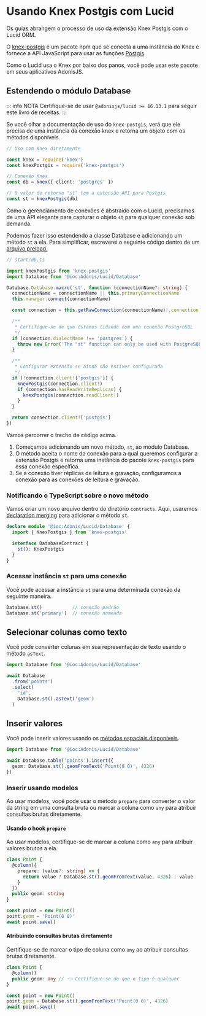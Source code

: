 # Usando Knex Postgis com Lucid

Os guias abrangem o processo de uso da extensão Knex Postgis com o Lucid ORM.

O [knex-postgis](https://github.com/jfgodoy/knex-postgis) é um pacote npm que se conecta a uma instância do Knex e fornece a API JavaScript para usar as funções [Postgis](https://postgis.net/).

Como o Lucid usa o Knex por baixo dos panos, você pode usar este pacote em seus aplicativos AdonisJS.

## Estendendo o módulo Database

::: info NOTA
Certifique-se de usar `@adonisjs/lucid >= 16.13.1` para seguir este livro de receitas.
:::

Se você olhar a documentação de uso do `knex-postgis`, verá que ele precisa de uma instância da conexão knex e retorna um objeto com os métodos disponíveis.

```ts
// Uso com Knex diretamente

const knex = require('knex')
const knexPostgis = require('knex-postgis')

// Conexão Knex
const db = knex({ client: 'postgres' })

// O valor de retorno "st" tem a extensão API para Postgis
const st = knexPostgis(db)
```

Como o gerenciamento de conexões é abstraído com o Lucid, precisamos de uma API elegante para capturar o objeto `st` para qualquer conexão sob demanda.

Podemos fazer isso estendendo a classe Database e adicionando um método `st` a ela. Para simplificar, escreverei o seguinte código dentro de um [arquivo preload.](/docs/guides/http/routing.md#register-as-a-preload-file)

```ts
// start/db.ts

import knexPostgis from 'knex-postgis'
import Database from '@ioc:Adonis/Lucid/Database'

Database.Database.macro('st', function (connectionName?: string) {
  connectionName = connectionName || this.primaryConnectionName
  this.manager.connect(connectionName)

  const connection = this.getRawConnection(connectionName)!.connection!

  /**
   * Certifique-se de que estamos lidando com uma conexão PostgreSQL
   */
  if (connection.dialectName !== 'postgres') {
    throw new Error('The "st" function can only be used with PostgreSQL')
  }

  /**
   * Configurar extensão se ainda não estiver configurada
   */
  if (!connection.client!['postgis']) {
    knexPostgis(connection.client!)
    if (connection.hasReadWriteReplicas) {
      knexPostgis(connection.readClient!)
    }
  }

  return connection.client!['postgis']
})
```

Vamos percorrer o trecho de código acima.

1. Começamos adicionando um novo método, `st`, ao módulo Database.
2. O método aceita o nome da conexão para a qual queremos configurar a extensão Postgis e retorna uma instância do pacote `knex-postgis` para essa conexão específica.
3. Se a conexão tiver réplicas de leitura e gravação, configuramos a conexão para as conexões de leitura e gravação.

### Notificando o TypeScript sobre o novo método
Vamos criar um novo arquivo dentro do diretório `contracts`. Aqui, usaremos [declaration merging](https://www.typescriptlang.org/docs/handbook/declaration-merging.html#merging-interfaces) para adicionar o método `st`.

```ts
declare module '@ioc:Adonis/Lucid/Database' {
  import { KnexPostgis } from 'knex-postgis'

  interface DatabaseContract {
    st(): KnexPostgis
  }
}
```

### Acessar instância `st` para uma conexão
Você pode acessar a instância `st` para uma determinada conexão da seguinte maneira.

```ts
Database.st()           // conexão padrão
Database.st('primary')  // conexão nomeada
```

## Selecionar colunas como texto
Você pode converter colunas em sua representação de texto usando o método `asText`.

```ts
import Database from '@ioc:Adonis/Lucid/Database'

await Database
  .from('points')
  .select(
    'id',
    Database.st().asText('geom')
  )
```

## Inserir valores
Você pode inserir valores usando os [métodos espaciais disponíveis](https://github.com/jfgodoy/knex-postgis#currently-supported-functions).

```ts
import Database from '@ioc:Adonis/Lucid/Database'

await Database.table('points').insert({
  geom: Database.st().geomFromText('Point(0 0)', 4326)
})
```

### Inserir usando modelos
Ao usar modelos, você pode usar o método `prepare` para converter o valor da string em uma consulta bruta ou marcar a coluna como `any` para atribuir consultas brutas diretamente.

#### Usando o hook `prepare`

Ao usar modelos, certifique-se de marcar a coluna como `any` para atribuir valores brutos a ela.

```ts
class Point {
  @column({
    prepare: (value?: string) => {
      return value ? Database.st().geomFromText(value, 4326) : value
    }
  })
  public geom: string
}

const point = new Point()
point.geom = 'Point(0 0)'
await point.save()
```

#### Atribuindo consultas brutas diretamente
Certifique-se de marcar o tipo de coluna como `any` ao atribuir consultas brutas diretamente.

```ts
class Point {
  @column()
  public geom: any // 👈 Certifique-se de que o tipo é qualquer
}

const point = new Point()
point.geom = Database.st().geomFromText('Point(0 0)', 4326)
await point.save()
```
